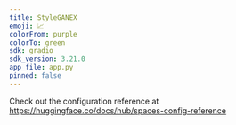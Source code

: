 ```yaml
---
title: StyleGANEX
emoji: 📈
colorFrom: purple
colorTo: green
sdk: gradio
sdk_version: 3.21.0
app_file: app.py
pinned: false
---
```


Check out the configuration reference at https://huggingface.co/docs/hub/spaces-config-reference
